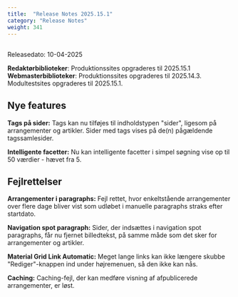 ```yaml
---
title:  "Release Notes 2025.15.1"
category: "Release Notes"
weight: 341
---
```

## 
Releasedato: 10-04-2025

**Redaktørbiblioteker**: Produktionssites opgraderes til 2025.15.1\
**Webmasterbiblioteker**: Produktionssites opgraderes til 2025.14.3. Modultestsites opgraderes til 2025.15.1.

## Nye features

**Tags på sider:** Tags kan nu tilføjes til indholdstypen "sider", ligesom på arrangementer og artikler. Sider med tags vises på de(n) pågældende tagssamlesider.

**Intelligente facetter:** Nu kan intelligente facetter i simpel søgning vise op til 50 værdier - hævet fra 5.

## Fejlrettelser
**Arrangementer i paragraphs:** Fejl rettet, hvor enkeltstående arrangementer over flere dage bliver vist som udløbet i manuelle paragraphs straks efter startdato.

**Navigation spot paragraph:** Sider, der indsættes i navigation spot paragraphs, får nu fjernet billedtekst, på samme måde som det sker for arrangementer og artikler.

**Material Grid Link Automatic:** Meget lange links kan ikke længere skubbe "Rediger"-knappen ind under højremenuen, så den ikke kan nås.

**Caching:** Caching-fejl, der kan medføre visning af afpublicerede arrangementer, er løst.
